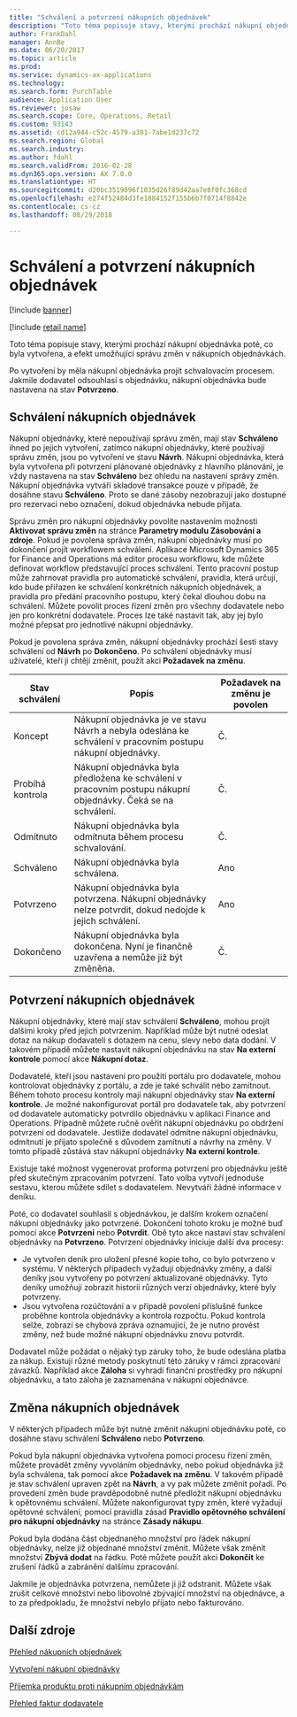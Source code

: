 ```yaml
---
title: "Schválení a potvrzení nákupních objednávek"
description: "Toto téma popisuje stavy, kterými prochází nákupní objednávka poté, co byla vytvořena, a efekt umožňující správu změn v nákupních objednávkách."
author: FrankDahl
manager: AnnBe
ms.date: 06/20/2017
ms.topic: article
ms.prod: 
ms.service: dynamics-ax-applications
ms.technology: 
ms.search.form: PurchTable
audience: Application User
ms.reviewer: josaw
ms.search.scope: Core, Operations, Retail
ms.custom: 93143
ms.assetid: cd12a944-c52c-4579-a301-7abe1d237c72
ms.search.region: Global
ms.search.industry: 
ms.author: fdahl
ms.search.validFrom: 2016-02-28
ms.dyn365.ops.version: AX 7.0.0
ms.translationtype: HT
ms.sourcegitcommit: d20bc3519096f1035d26f89d42aa7e8f0fc368cd
ms.openlocfilehash: e274f52484d3fe1884152f155b6b7f0714f8842e
ms.contentlocale: cs-cz
ms.lasthandoff: 08/29/2018

---
```


# <a name="approve-and-confirm-purchase-orders"></a>Schválení a potvrzení nákupních objednávek

[!include [banner](../includes/banner.md)]

[!include [retail name](../includes/retail-name.md)]

Toto téma popisuje stavy, kterými prochází nákupní objednávka poté, co byla vytvořena, a efekt umožňující správu změn v nákupních objednávkách.

Po vytvoření by měla nákupní objednávka projít schvalovacím procesem. Jakmile dodavatel odsouhlasí s objednávku, nákupní objednávka bude nastavena na stav **Potvrzeno**.

## <a name="approval-of-purchase-orders"></a>Schválení nákupních objednávek
Nákupní objednávky, které nepoužívají správu změn, mají stav **Schváleno** ihned po jejich vytvoření, zatímco nákupní objednávky, které používají správu změn, jsou po vytvoření ve stavu **Návrh**. Nákupní objednávka, která byla vytvořena při potvrzení plánované objednávky z hlavního plánování, je vždy nastavena na stav **Schváleno** bez ohledu na nastavení správy změn. Nákupní objednávka vytváří skladové transakce pouze v případě, že dosáhne stavu **Schváleno**. Proto se dané zásoby nezobrazují jako dostupné pro rezervaci nebo označení, dokud objednávka nebude přijata.  

Správu změn pro nákupní objednávky povolíte nastavením možnosti **Aktivovat správu změn** na stránce **Parametry modulu Zásobování a zdroje**. Pokud je povolena správa změn, nákupní objednávky musí po dokončení projít workflowem schválení. Aplikace Microsoft Dynamics 365 for Finance and Operations má editor procesu workflowu, kde můžete definovat workflow představující proces schválení. Tento pracovní postup může zahrnovat pravidla pro automatické schválení, pravidla, která určují, kdo bude přiřazen ke schválení konkrétních nákupních objednávek, a pravidla pro předání pracovního postupu, který čekal dlouhou dobu na schválení. Můžete povolit proces řízení změn pro všechny dodavatele nebo jen pro konkrétní dodavatele. Proces lze také nastavit tak, aby jej bylo možné přepsat pro jednotlivé nákupní objednávky.  

Pokud je povolena správa změn, nákupní objednávky prochází šesti stavy schválení od **Návrh** po **Dokončeno**. Po schválení objednávky musí uživatelé, kteří ji chtějí změnit, použít akci **Požadavek na změnu**.

| Stav schválení | Popis                                                                      | Požadavek na změnu je povolen |
|-----------------|----------------------------------------------------------------------------------|---------------------------|
| Koncept           | Nákupní objednávka je ve stavu Návrh a nebyla odeslána ke schválení v pracovním postupu nákupní objednávky.     | Č.                        |
| Probíhá kontrola       | Nákupní objednávka byla předložena ke schválení v pracovním postupu nákupní objednávky. Čeká se na schválení.       | Č.                        |
| Odmítnuto        | Nákupní objednávka byla odmítnuta během procesu schvalování.                                 | Č.                        |
| Schváleno        | Nákupní objednávka byla schválena.                                                             | Ano                       |
| Potvrzeno       | Nákupní objednávka byla potvrzena. Nákupní objednávky nelze potvrdit, dokud nedojde k jejich schválení.        | Ano                       |
| Dokončeno       | Nákupní objednávka byla dokončena. Nyní je finančně uzavřena a nemůže již být změněna. | Č.                        |

## <a name="confirming-purchase-orders"></a>Potvrzení nákupních objednávek
Nákupní objednávky, které mají stav schválení **Schváleno**, mohou projít dalšími kroky před jejich potvrzením. Například může být nutné odeslat dotaz na nákup dodavateli s dotazem na cenu, slevy nebo data dodání. V takovém případě můžete nastavit nákupní objednávku na stav **Na externí kontrole** pomocí akce **Nákupní dotaz**.  

Dodavatelé, kteří jsou nastaveni pro použití portálu pro dodavatele, mohou kontrolovat objednávky z portálu, a zde je také schválit nebo zamítnout. Během tohoto procesu kontroly mají nákupní objednávky stav **Na externí kontrole**. Je možné nakonfigurovat portál pro dodavatele tak, aby potvrzení od dodavatele automaticky potvrdilo objednávku v aplikaci Finance and Operations. Případně můžete ručně ověřit nákupní objednávku po obdržení potvrzení od dodavatele. Jestliže dodavatel odmítne nákupní objednávku, odmítnutí je přijato společně s důvodem zamítnutí a návrhy na změny. V tomto případě zůstává stav nákupní objednávky **Na externí kontrole**.  

Existuje také možnost vygenerovat proforma potvrzení pro objednávku ještě před skutečným zpracováním potvrzení. Tato volba vytvoří jednoduše sestavu, kterou můžete sdílet s dodavatelem. Nevytváří žádné informace v deníku.  

Poté, co dodavatel souhlasil s objednávkou, je dalším krokem označení nákupní objednávky jako potvrzené. Dokončení tohoto kroku je možné buď pomocí akce **Potvrzení** nebo **Potvrdit**. Obě tyto akce nastaví stav schválení objednávky na **Potvrzeno**. Potvrzení objednávky iniciuje další dva procesy:

-   Je vytvořen deník pro uložení přesné kopie toho, co bylo potvrzeno v systému. V některých případech vyžadují objednávky změny, a další deníky jsou vytvořeny po potvrzení aktualizované objednávky. Tyto deníky umožňují zobrazit historii různých verzí objednávky, které byly potvrzeny.
-   Jsou vytvořena rozúčtování a v případě povolení příslušné funkce proběhne kontrola objednávky a kontrola rozpočtu. Pokud kontrola selže, zobrazí se chybová zpráva oznamující, že je nutno provést změny, než bude možné nákupní objednávku znovu potvrdit.

Dodavatel může požádat o nějaký typ záruky toho, že bude odeslána platba za nákup. Existují různé metody poskytnutí této záruky v rámci zpracování závazků. Například akce **Záloha** si vyhradí finanční prostředky pro nákupní objednávku, a tato záloha je zaznamenána v nákupní objednávce.

## <a name="changing-purchase-orders"></a>Změna nákupních objednávek
V některých případech může být nutné změnit nákupní objednávku poté, co dosáhne stavu schválení **Schváleno** nebo **Potvrzeno**.  

Pokud byla nákupní objednávka vytvořena pomocí procesu řízení změn, můžete provádět změny vyvoláním objednávky, nebo pokud objednávka již byla schválena, tak pomocí akce **Požadavek na změnu**. V takovém případě je stav schválení upraven zpět na **Návrh**, a vy pak můžete změnit pořadí. Po provedení změn bude pravděpodobně nutné předložit nákupní objednávku k opětovnému schválení. Můžete nakonfigurovat typy změn, které vyžadují opětovné schválení, pomocí pravidla zásad **Pravidlo opětovného schválení pro nákupní objednávky** na stránce **Zásady nákupu**.  

Pokud byla dodána část objednaného množství pro řádek nákupní objednávky, nelze již objednané množství změnit. Můžete však změnit množství **Zbývá dodat** na řádku. Poté můžete použít akci **Dokončit** ke zrušení řádků a zabránění dalšímu zpracování. 

Jakmile je objednávka potvrzena, nemůžete ji již odstranit. Můžete však zrušit celkové množství nebo libovolné zbývající množství na objednávce, a to za předpokladu, že množství nebylo přijato nebo fakturováno.

<a name="additional-resources"></a>Další zdroje
--------

[Přehled nákupních objednávek](purchase-order-overview.md)

[Vytvoření nákupní objednávky](purchase-order-creation.md)

[Příjemka produktu proti nákupním objednávkám](product-receipt-against-purchase-orders.md)

[Přehled faktur dodavatele](../../financials/accounts-payable/vendor-invoices-overview.md)




